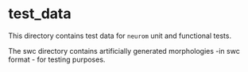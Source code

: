 test_data
==========

This directory contains test data for `neurom` unit and functional tests.

The swc directory contains artificially generated morphologies -in swc format - for testing purposes.
